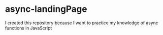 # async-landingPage
I created this repository because I want to practice my knowledge of async functions in JavaScript
